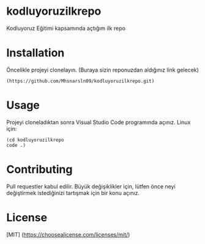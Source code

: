 # kodluyoruzilkrepo
Kodluyoruz Eğitimi kapsamında açtığım ilk repo

# Installation
Öncelikle projeyi clonelayın. (Buraya sizin reponuzdan aldığınız link gelecek)
 ```
(https://github.com/Mhsnarsln09/kodluyoruzilkrepo.git)
 ```
# Usage
Projeyi cloneladıktan sonra Visual Studio Code programında açınız.
Linux için:
 ```
(cd kodluyoruzilkrepo
code .)
 ```
# Contributing
Pull requestler kabul edilir. Büyük değişiklikler için, lütfen önce neyi değiştirmek istediğinizi tartışmak için bir konu açınız.

# License
[MIT] (https://choosealicense.com/licenses/mit/)